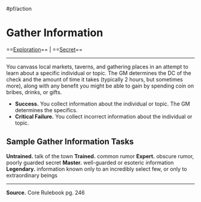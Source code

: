 #pf/action 
# Gather Information
==[Exploration](../Traits/Exploration.md)== | ==[Secret](../Traits/Secret.md)==

---
You canvass local markets, taverns, and gathering places in an attempt to learn about a specific individual or topic. The GM determines the DC of the check and the amount of time it takes (typically 2 hours, but sometimes more), along with any benefit you might be able to gain by spending coin on bribes, drinks, or gifts.

- **Success.** You collect information about the individual or topic. The GM determines the specifics.
- **Critical Failure.** You collect incorrect information about the individual or topic.

## Sample Gather Information Tasks
**Untrained.** talk of the town
**Trained.** common rumor
**Expert.** obscure rumor, poorly guarded secret
**Master.** well-guarded or esoteric information
**Legendary.** information known only to an incredibly select few, or only to extraordinary beings

---
**Source.** Core Rulebook pg. 246